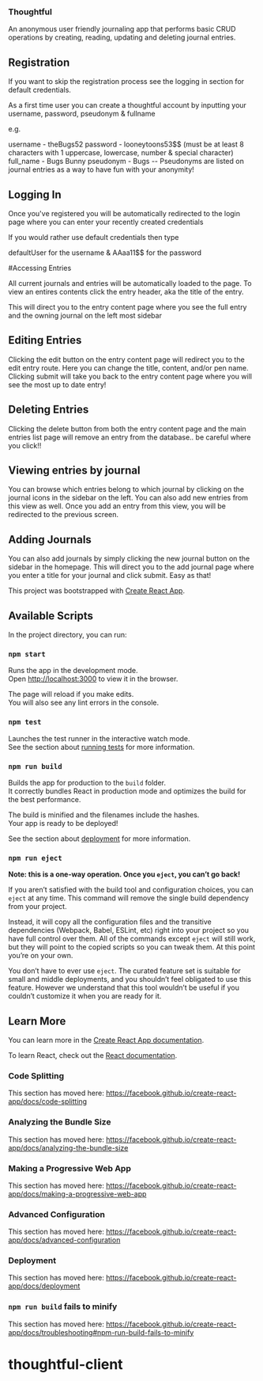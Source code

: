 ### Thoughtful 

An anonymous user friendly journaling app that performs basic CRUD operations by creating, reading, updating and deleting journal entries.  

## Registration

If you want to skip the registration process see the logging in section for default credentials.

As a first time user you can create a thoughtful account by inputting your username, password, pseudonym & fullname 

e.g.

username - theBugs52
password - looneytoons53$$  (must be at least 8 characters with 1 uppercase, lowercase, number & special character)
full_name - Bugs Bunny
pseudonym - Bugs -- Pseudonyms are listed on journal entries as a way to have fun with your anonymity!


## Logging In

Once you've registered you will be automatically redirected to the login page where you can enter your recently created credentials

If you would rather use default credentials then type 

defaultUser for the username &
AAaa11$$ for the password

#Accessing Entries

All current journals and entries will be automatically loaded to the page. To view an entires contents click the entry header, aka the title of the entry.

This will direct you to the entry content page where you see the full entry and the owning journal on the left most sidebar

## Editing Entries

Clicking the edit button on the entry content page will redirect you to the edit entry route. Here you can change the title,
content, and/or pen name. Clicking submit will take you back to the entry content page where you will see the most up to date entry!

## Deleting Entries

Clicking the delete button from both the entry content page and the main entries list page will remove an entry from the database.. be careful where you click!!

## Viewing entries by journal

You can browse which entries belong to which journal by clicking on the journal icons in the sidebar on the left. You can also add new entries from this view as well. Once you add an entry from this view, you will be redirected to the previous screen. 

## Adding Journals

You can also add journals by simply clicking the new journal button on the sidebar in the homepage.  This will direct you to the add journal page where you enter a title for your journal and click submit. Easy as that!



This project was bootstrapped with [Create React App](https://github.com/facebook/create-react-app).

## Available Scripts

In the project directory, you can run:

### `npm start`

Runs the app in the development mode.<br />
Open [http://localhost:3000](http://localhost:3000) to view it in the browser.

The page will reload if you make edits.<br />
You will also see any lint errors in the console.

### `npm test`

Launches the test runner in the interactive watch mode.<br />
See the section about [running tests](https://facebook.github.io/create-react-app/docs/running-tests) for more information.

### `npm run build`

Builds the app for production to the `build` folder.<br />
It correctly bundles React in production mode and optimizes the build for the best performance.

The build is minified and the filenames include the hashes.<br />
Your app is ready to be deployed!

See the section about [deployment](https://facebook.github.io/create-react-app/docs/deployment) for more information.

### `npm run eject`

**Note: this is a one-way operation. Once you `eject`, you can’t go back!**

If you aren’t satisfied with the build tool and configuration choices, you can `eject` at any time. This command will remove the single build dependency from your project.

Instead, it will copy all the configuration files and the transitive dependencies (Webpack, Babel, ESLint, etc) right into your project so you have full control over them. All of the commands except `eject` will still work, but they will point to the copied scripts so you can tweak them. At this point you’re on your own.

You don’t have to ever use `eject`. The curated feature set is suitable for small and middle deployments, and you shouldn’t feel obligated to use this feature. However we understand that this tool wouldn’t be useful if you couldn’t customize it when you are ready for it.

## Learn More

You can learn more in the [Create React App documentation](https://facebook.github.io/create-react-app/docs/getting-started).

To learn React, check out the [React documentation](https://reactjs.org/).

### Code Splitting

This section has moved here: https://facebook.github.io/create-react-app/docs/code-splitting

### Analyzing the Bundle Size

This section has moved here: https://facebook.github.io/create-react-app/docs/analyzing-the-bundle-size

### Making a Progressive Web App

This section has moved here: https://facebook.github.io/create-react-app/docs/making-a-progressive-web-app

### Advanced Configuration

This section has moved here: https://facebook.github.io/create-react-app/docs/advanced-configuration

### Deployment

This section has moved here: https://facebook.github.io/create-react-app/docs/deployment

### `npm run build` fails to minify

This section has moved here: https://facebook.github.io/create-react-app/docs/troubleshooting#npm-run-build-fails-to-minify
# thoughtful-client
